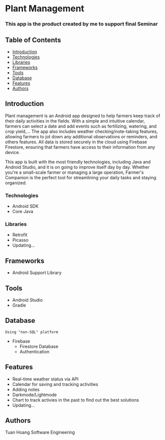# Plant Management
<h3>This app is the product created by me to support final Seminar</h3>

## Table of Contents

- [Introduction](#introduction)
- [Technologies](#technologies)
- [Libraries](#libraries)
- [Frameworks](#frameworks)
- [Tools](#tools)
- [Database](#database)
- [Features](#features)
- [Authors](#authors)

## Introduction
Plant management is an Android app designed to help farmers keep track of their daily activities in the fields.
With a simple and intuitive calendar, farmers can select a date and add events such as fertilizing, watering, and crop yield,...
The app also includes weather checking/note-taking features, allowing farmers to jot down any additional observations or reminders, and others features.
All data is stored securely in the cloud using Firebase Firestore, ensuring that farmers have access to their information from any device.

This app is built with the most friendly technologies, including Java and Android Studio, and it is on going to improve itself day by day. 
Whether you're a small-scale farmer or managing a large operation, Farmer's Companion is the perfect tool for streamlining your daily tasks and staying organized.
### Technologies

- Android SDK
- Core Java

### Libraries

- Retrofit
- Picasso
- Updating...

## Frameworks

- Android Support Library

## Tools

- Android Studio
- Gradle

## Database
    Using "non-SQL" platform
- Firebase
    - Firestore Database
    - Authentication

## Features

- Real-time weather status via API
- Calendar for saving and tracking activities
- Adding notes
- Darkmode/Lightmode
- Chart to track activies in the past to find out the best solutions
- Updating...

## Authors

Tuan Hoang
Software Engineering
